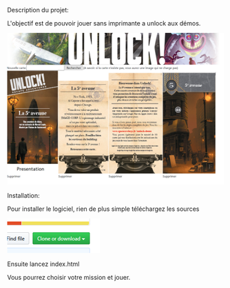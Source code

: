 Description du projet: 

L'objectif est de pouvoir jouer sans imprimante a unlock aux démos. 



![Presentation site](img/presentation_site.png)

Installation: 

Pour installer le logiciel, rien de plus simple téléchargez les sources 

![téléchargement](img/telecharger.png)

Ensuite lancez index.html 

Vous pourrez choisir votre mission et jouer.